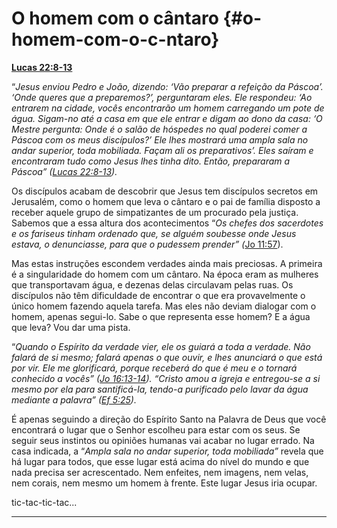 # O homem com o cântaro {#o-homem-com-o-c-ntaro}

[**Lucas 22:8-13**](http://bibliaonline.com.br/acf/lc/22/8-13)

“_Jesus enviou Pedro e João, dizendo: ‘Vão preparar a refeição da Páscoa’. ‘Onde queres que a preparemos?’, perguntaram eles. Ele respondeu: ‘Ao entrarem na cidade, vocês encontrarão um homem carregando um pote de água. Sigam-no até a casa em que ele entrar e digam ao dono da casa: ‘O Mestre pergunta: Onde é o salão de hóspedes no qual poderei comer a Páscoa com os meus discípulos?’ Ele lhes mostrará uma ampla sala no andar superior, toda mobiliada. Façam ali os preparativos’. Eles saíram e encontraram tudo como Jesus lhes tinha dito. Então, prepararam a Páscoa” (_[_Lucas 22:8-13_](http://bibliaonline.com.br/acf/lc/22/8-13)_)._

Os discípulos acabam de descobrir que Jesus tem discípulos secretos em Jerusalém, como o homem que leva o cântaro e o pai de família disposto a receber aquele grupo de simpatizantes de um procurado pela justiça. Sabemos que a essa altura dos acontecimentos “_Os chefes dos sacerdotes e os fariseus tinham ordenado que, se alguém soubesse onde Jesus estava, o denunciasse, para que o pudessem prender” (_[Jo 11:57](http://bibliaonline.com.br/acf/jo/11/57)).

Mas estas instruções escondem verdades ainda mais preciosas. A primeira é a singularidade do homem com um cântaro. Na época eram as mulheres que transportavam água, e dezenas delas circulavam pelas ruas. Os discípulos não têm dificuldade de encontrar o que era provavelmente o único homem fazendo aquela tarefa. Mas eles não deviam dialogar com o homem, apenas segui-lo. Sabe o que representa esse homem? E a água que leva? Vou dar uma pista.

“_Quando o Espírito da verdade vier, ele os guiará a toda a verdade. Não falará de si mesmo; falará apenas o que ouvir, e lhes anunciará o que está por vir. Ele me glorificará, porque receberá do que é meu e o tornará conhecido a vocês” (_[_Jo 16:13-14_](http://bibliaonline.com.br/acf/jo/16/13-14)_). “Cristo amou a igreja e entregou-se a si mesmo por ela para santificá-la, tendo-a purificado pelo lavar da água mediante a palavra” (_[_Ef 5:25_](http://bibliaonline.com.br/acf/ef/5/25)_)._

É apenas seguindo a direção do Espírito Santo na Palavra de Deus que você encontrará o lugar que o Senhor escolheu para estar com os seus. Se seguir seus instintos ou opiniões humanas vai acabar no lugar errado. Na casa indicada, a “_Ampla sala no andar superior, toda mobiliada”_ revela que há lugar para todos, que esse lugar está acima do nível do mundo e que nada precisa ser acrescentado. Nem enfeites, nem imagens, nem velas, nem corais, nem mesmo um homem à frente. Este lugar Jesus iria ocupar.

tic-tac-tic-tac...

*****